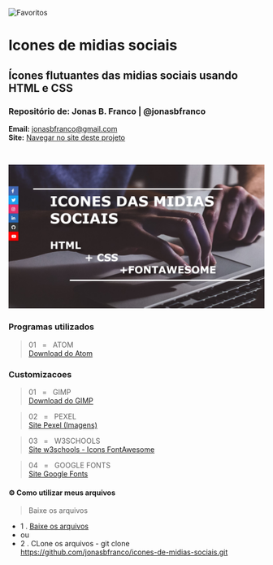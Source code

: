 ![Favoritos](https://img.shields.io/github/stars/jonasbfranco/icones-de-midias-sociais?style=social)
<p align='left'><h1><b>Icones de midias sociais<br></h1></b></p>
<p align='left'><h2>Ícones flutuantes das midias sociais usando HTML e CSS</h2></b></p>
<p align='left'><h3><b>Repositório de:</b> Jonas B. Franco | @jonasbfranco<br></h3></b></p>
<b>Email:</b> <a href='mailto:jonasbfranco@gmail.com'>jonasbfranco@gmail.com</a><br>
<b>Site:</b> <a href='https://projeto1.netlify.com/'>Navegar no site deste projeto</a></p>
<br>

![Print of Site](https://github.com/jonasbfranco/icones-de-midias-sociais/blob/master/1.png?raw=true)

### Programas utilizados
> 01&nbsp;&nbsp;&nbsp;=&nbsp;&nbsp;&nbsp;ATOM<br>
[Download do Atom](https://atom.io/) 

### Customizacoes
> 01&nbsp;&nbsp;&nbsp;=&nbsp;&nbsp;&nbsp;GIMP<br>
[Download do GIMP](https://www.gimp.org/)

> 02&nbsp;&nbsp;&nbsp;=&nbsp;&nbsp;&nbsp;PEXEL<br>
[Site Pexel (Imagens)](https://www.pexels.com/)

> 03&nbsp;&nbsp;&nbsp;=&nbsp;&nbsp;&nbsp;W3SCHOOLS<br>
[Site w3schools - Icons FontAwesome](https://www.w3schools.com/icons/fontawesome5_intro.asp)

> 04&nbsp;&nbsp;&nbsp;=&nbsp;&nbsp;&nbsp;GOOGLE FONTS<br>
[Site Google Fonts](https://fonts.google.com/?query=sans&selection.family=Open+Sans:700)


#### ⚙ Como utilizar meus arquivos 
> Baixe os arquivos 
* 1 . [Baixe os arquivos ](https://github.com/jonasbfranco/icones-de-midias-sociais/archive/master.zip)<br>
* ou
* 2 . CLone os arquivos - git clone https://github.com/jonasbfranco/icones-de-midias-sociais.git   




